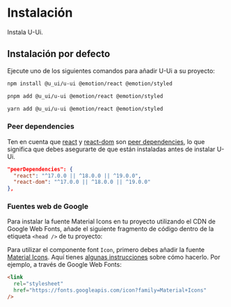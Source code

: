 # Instalación

<p class="description">Instala U-Ui.</p>

## Instalación por defecto

Ejecute uno de los siguientes comandos para añadir U-Ui a su proyecto:

<!-- #default-branch-switch -->

<codeblock storageKey="package-manager">

```bash npm
npm install @u_ui/u-ui @emotion/react @emotion/styled
```

```bash pnpm
pnpm add @u_ui/u-ui @emotion/react @emotion/styled
```

```bash yarn
yarn add @u_ui/u-ui @emotion/react @emotion/styled
```

</codeblock>

### Peer dependencies 

<!-- #react-peer-version -->

Ten en cuenta que [react](https://www.npmjs.com/package/react) y [react-dom](https://www.npmjs.com/package/react-dom) son [peer dependencies](https://nodejs.org/en/blog/npm/peer-dependencies), lo que significa que debes asegurarte de que están instaladas antes de instalar U-Ui.

```json
"peerDependencies": {
  "react": "^17.0.0 || ^18.0.0 || ^19.0.0",
  "react-dom": "^17.0.0 || ^18.0.0 || ^19.0.0"
},
```

### Fuentes web de Google

Para instalar la fuente Material Icons en tu proyecto utilizando el CDN de Google Web Fonts, añade el siguiente fragmento de código dentro de la etiqueta `<head />` de tu proyecto:

Para utilizar el componente font `Icon`, primero debes añadir la fuente [Material Icons](https://fonts.google.com/icons?icon.set=Material+Icons). Aquí tienes [algunas instrucciones](/u-ui/icons/#icon-font-icons) sobre cómo hacerlo. Por ejemplo, a través de Google Web Fonts:

```html
<link
  rel="stylesheet"
  href="https://fonts.googleapis.com/icon?family=Material+Icons"
/>
```